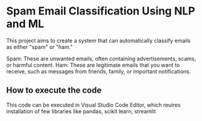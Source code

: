 <h1>Spam Email Classification Using NLP and ML</h1>
<p>This project aims to create a system that can automatically classify emails as either "spam" or "ham."

Spam: These are unwanted emails, often containing advertisements, scams, or harmful content.
Ham: These are legitimate emails that you want to receive, such as messages from friends, family, or important notifications.</p>
<h2>How to execute the code</h2>
This code can be executed in Visual Studio Code Editor, which reuires installation of few libraries like pandas, scikit learn, streamlit
